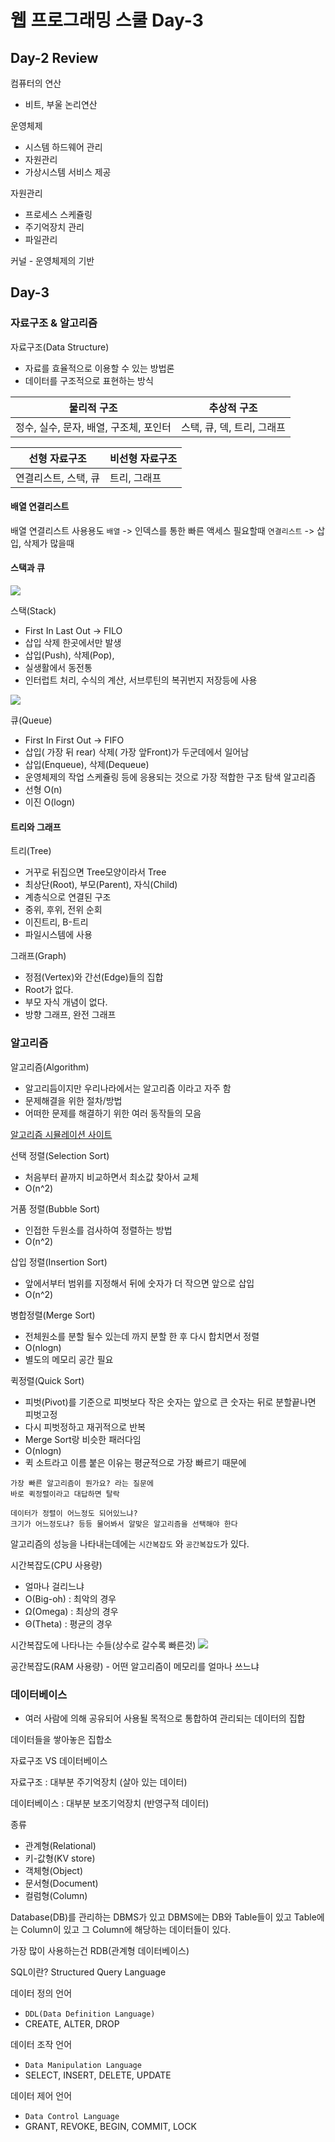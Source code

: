 # 웹 프로그래밍 스쿨 Day-3

## Day-2 Review

컴퓨터의 연산
- 비트, 부울 논리연산

운영체제
- 시스템 하드웨어 관리
- 자원관리
- 가상시스템 서비스 제공

자원관리
- 프로세스 스케쥴링
- 주기억장치 관리
- 파일관리

커널 - 운영체제의 기반

## Day-3
### 자료구조 & 알고리즘
자료구조(Data Structure)
- 자료를 효율적으로 이용할 수 있는 방법론
- 데이터를 구조적으로 표현하는 방식

| 물리적 구조 | 추상적 구조 |
|--------|--------|
|  정수, 실수, 문자, 배열, 구조체, 포인터      |  스택, 큐, 덱, 트리, 그래프      |

| 선형 자료구조 | 비선형 자료구조 |
|--------|--------|
|   연결리스트, 스택, 큐     |  트리, 그래프      |

#### 배열 연결리스트

배열 연결리스트 사용용도
`배열` -> 인덱스를 통한 빠른 액세스 필요할때
`연결리스트` -> 삽입, 삭제가 많을때

#### 스택과 큐
![](http://cfile24.uf.tistory.com/image/265CDC355348E98F376C25)

스택(Stack)
- First In Last Out -> FILO
- 삽입 삭제 한곳에서만 발생
- 삽입(Push), 삭제(Pop),
- 실생활에서 동전통
- 인터럽트 처리, 수식의 계산, 서브루틴의 복귀번지 저장등에 사용

![](http://cfile4.uf.tistory.com/image/2122AE3853490A611FE316)

큐(Queue)
- First In First Out -> FIFO
- 삽입( 가장 뒤 rear) 삭제( 가장 앞Front)가 두군데에서 일어남
- 삽입(Enqueue), 삭제(Dequeue)
- 운영체제의 작업 스케쥴링 등에 응용되는 것으로 가장 적합한 구조
탐색 알고리즘
- 선형 O(n)
- 이진 O(logn)

#### 트리와 그래프
트리(Tree)
- 거꾸로 뒤집으면 Tree모양이라서 Tree
- 최상단(Root), 부모(Parent), 자식(Child)
- 계층식으로 연결된 구조
- 중위, 후위, 전위 순회
- 이진트리, B-트리
- 파일시스템에 사용

그래프(Graph)
- 정점(Vertex)와 간선(Edge)들의 집합
- Root가 없다.
- 부모 자식 개념이 없다.
- 방향 그래프, 완전 그래프


### 알고리즘
알고리즘(Algorithm)
- 알고리듬이지만 우리나라에서는 알고리즘 이라고 자주 함
- 문제해결을 위한 절차/방법
- 어떠한 문제를 해결하기 위한 여러 동작들의 모음

[알고리즘 시뮬레이션 사이트](http://visualgo.net/sorting)

선택 정렬(Selection Sort)
- 처음부터 끝까지 비교하면서 최소값 찾아서 교체
- O(n^2)

거품 정렬(Bubble Sort)
- 인접한 두원소를 검사하여 정렬하는 방법
- O(n^2)

삽입 정렬(Insertion Sort)
- 앞에서부터 범위를 지정해서 뒤에 숫자가 더 작으면 앞으로 삽입
- O(n^2)

병합정렬(Merge Sort)
- 전체원소를 분할 될수 있는데 까지 분할 한 후 다시 합치면서 정렬
- O(nlogn)
- 별도의 메모리 공간 필요

퀵정렬(Quick Sort)
- 피벗(Pivot)를 기준으로 피벗보다 작은 숫자는 앞으로 큰 숫자는 뒤로 분할끝나면 피벗고정
- 다시 피벗정하고 재귀적으로 반복
- Merge Sort랑 비슷한 패러다임
- O(nlogn)
- 퀵 소트라고 이름 붙은 이유는 평균적으로 가장 빠르기 때문에

```
가장 빠른 알고리즘이 뭔가요? 라는 질문에 
바로 퀵정렬이라고 대답하면 탈락

데이터가 정렬이 어느정도 되어있느냐?
크기가 어느정도냐? 등등 물어봐서 알맞은 알고리즘을 선택해야 한다
```

알고리즘의 성능을 나타내는데에는 
`시간복잡도` 와 `공간복잡도`가 있다.

시간복잡도(CPU 사용량)
- 얼마나 걸리느냐
- O(Big-oh) : 최악의 경우
- Ω(Omega) : 최상의 경우
- Θ(Theta) : 평균의 경우

시간복잡도에 나타나는 수들(상수로 갈수록 빠른것)
![](http://cfile23.uf.tistory.com/image/1603444B4D9409C82CAC62)

공간복잡도(RAM 사용량) - 어떤 알고리즘이 메모리를 얼마나 쓰느냐


### 데이터베이스
- 여러 사람에 의해 공유되어 사용될 목적으로 통합하여 관리되는 데이터의 집합

데이터들을 쌓아놓은 집합소

자료구조 VS 데이터베이스

자료구조 : 대부분 주기억장치
(살아 있는 데이터)

데이터베이스 : 대부분 보조기억장치
(반영구적 데이터)

종류
- 관계형(Relational)
- 키-값형(KV store)
- 객체형(Object)
- 문서형(Document)
- 컬럼형(Column)

Database(DB)를 관리하는 DBMS가 있고 DBMS에는 DB와 Table들이 있고 Table에는 Column이 있고 그 Column에 해당하는 데이터들이 있다.

가장 많이 사용하는건 RDB(관계형 데이터베이스)

SQL이란?
Structured Query Language

데이터 정의 언어
- `DDL(Data Definition Language)`
- CREATE, ALTER, DROP

데이터 조작 언어
- `Data Manipulation Language`
- SELECT, INSERT, DELETE, UPDATE

데이터 제어 언어
- `Data Control Language`
- GRANT, REVOKE, BEGIN, COMMIT, LOCK
